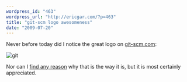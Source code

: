 ```yaml
---
wordpress_id: "463"
wordpress_url: "http://ericgar.com/?p=463"
title: "git-scm logo awesomeness"
date: "2009-07-20"
---
```

Never before today did I notice the great logo on <a href="http://git-scm.com/">git-scm.com</a>:

<img src="/uploads/2009/07/git.png" alt="git" title="git" class="alignnone size-full wp-image-464" />

Nor can I <a href="http://www.google.com/search?q='git-scm'+logo">find any reason</a> why that is the way it is, but it is most certainly appreciated.
